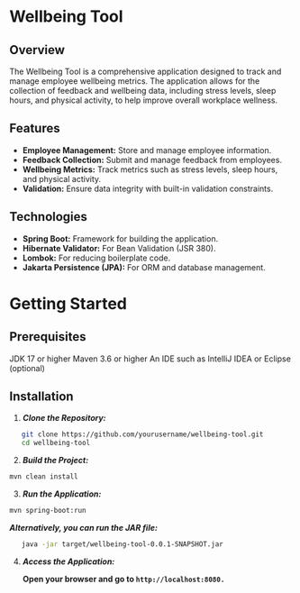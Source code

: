 # Wellbeing Tool
## Overview
The Wellbeing Tool is a comprehensive application designed to track and manage employee wellbeing metrics. The application allows for the collection of feedback and wellbeing data, including stress levels, sleep hours, and physical activity, to help improve overall workplace wellness.

## Features
- **Employee Management:** Store and manage employee information.
- **Feedback Collection:** Submit and manage feedback from employees.
- **Wellbeing Metrics:** Track metrics such as stress levels, sleep hours, and physical activity.
- **Validation:** Ensure data integrity with built-in validation constraints.
## Technologies
- **Spring Boot:** Framework for building the application.
- **Hibernate Validator:** For Bean Validation (JSR 380).
- **Lombok:** For reducing boilerplate code.
- **Jakarta Persistence (JPA):** For ORM and database management.
# Getting Started
## Prerequisites
JDK 17 or higher
Maven 3.6 or higher
An IDE such as IntelliJ IDEA or Eclipse (optional)
## Installation

1. ***Clone the Repository:***
````bash
   git clone https://github.com/yourusername/wellbeing-tool.git
   cd wellbeing-tool
````

2. ***Build the Project:***
````bash
mvn clean install
```` 
3. ***Run the Application:***
````bash
mvn spring-boot:run
````
***Alternatively, you can run the JAR file:***
````bash
   java -jar target/wellbeing-tool-0.0.1-SNAPSHOT.jar
````
4. ***Access the Application:***
   
   ****Open your browser and go to `http://localhost:8080.`****
   
